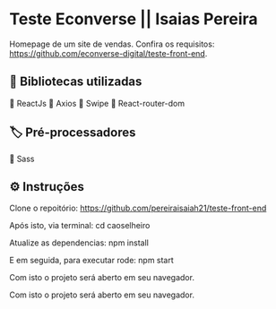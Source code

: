 # Teste Econverse || Isaias Pereira

Homepage de um site de vendas. Confira os requisitos: https://github.com/econverse-digital/teste-front-end.

## :orange_book: Bibliotecas utilizadas

:pushpin: ReactJs
:pushpin: Axios
:pushpin: Swipe
:pushpin: React-router-dom

## :label: Pré-processadores

:pushpin: Sass

## ⚙️ Instruções

Clone o repoitório:
https://github.com/pereiraisaiah21/teste-front-end

Após isto, via terminal:
cd caoselheiro

Atualize as dependencias:
npm install

E em seguida, para executar rode:
npm start

Com isto o projeto será aberto em seu navegador.

Com isto o projeto será aberto em seu navegador.
